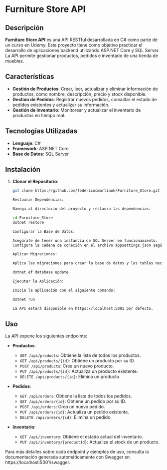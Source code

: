 # Furniture Store API

## Descripción

**Furniture Store API** es una API RESTful desarrollada en C# como parte de un curso en Udemy. Este proyecto tiene como objetivo practicar el desarrollo de aplicaciones backend utilizando ASP.NET Core y SQL Server. La API permite gestionar productos, pedidos e inventario de una tienda de muebles.

## Características

- **Gestión de Productos**: Crear, leer, actualizar y eliminar información de productos, como nombre, descripción, precio y stock disponible.
- **Gestión de Pedidos**: Registrar nuevos pedidos, consultar el estado de pedidos existentes y actualizar su información.
- **Gestión de Inventario**: Monitorear y actualizar el inventario de productos en tiempo real.

## Tecnologías Utilizadas

- **Lenguaje**: C#
- **Framework**: ASP.NET Core
- **Base de Datos**: SQL Server

## Instalación

1. **Clonar el Repositorio**:

   ```bash
   git clone https://github.com/federicoomartinok/Furniture_Store.git

   Restaurar Dependencias:

   Navega al directorio del proyecto y restaura las dependencias:

   cd Furniture_Store
   dotnet restore

   Configurar la Base de Datos:

   Asegúrate de tener una instancia de SQL Server en funcionamiento.
   Configura la cadena de conexión en el archivo appsettings.json según tus credenciales y configuración de la base de datos.

   Aplicar Migraciones:

   Aplica las migraciones para crear la base de datos y las tablas necesarias:

   dotnet ef database update

   Ejecutar la Aplicación:

   Inicia la aplicación con el siguiente comando:

   dotnet run

   La API estará disponible en https://localhost:5001 por defecto.

## Uso

La API expone los siguientes endpoints:

- **Productos**:
  - `GET /api/products`: Obtiene la lista de todos los productos.
  - `GET /api/products/{id}`: Obtiene un producto por su ID.
  - `POST /api/products`: Crea un nuevo producto.
  - `PUT /api/products/{id}`: Actualiza un producto existente.
  - `DELETE /api/products/{id}`: Elimina un producto.

- **Pedidos**:
  - `GET /api/orders`: Obtiene la lista de todos los pedidos.
  - `GET /api/orders/{id}`: Obtiene un pedido por su ID.
  - `POST /api/orders`: Crea un nuevo pedido.
  - `PUT /api/orders/{id}`: Actualiza un pedido existente.
  - `DELETE /api/orders/{id}`: Elimina un pedido.

- **Inventario**:
  - `GET /api/inventory`: Obtiene el estado actual del inventario.
  - `PUT /api/inventory/{productId}`: Actualiza el stock de un producto.

Para más detalles sobre cada endpoint y ejemplos de uso, consulta la documentación generada automáticamente con Swagger en https://localhost:5001/swagger.


